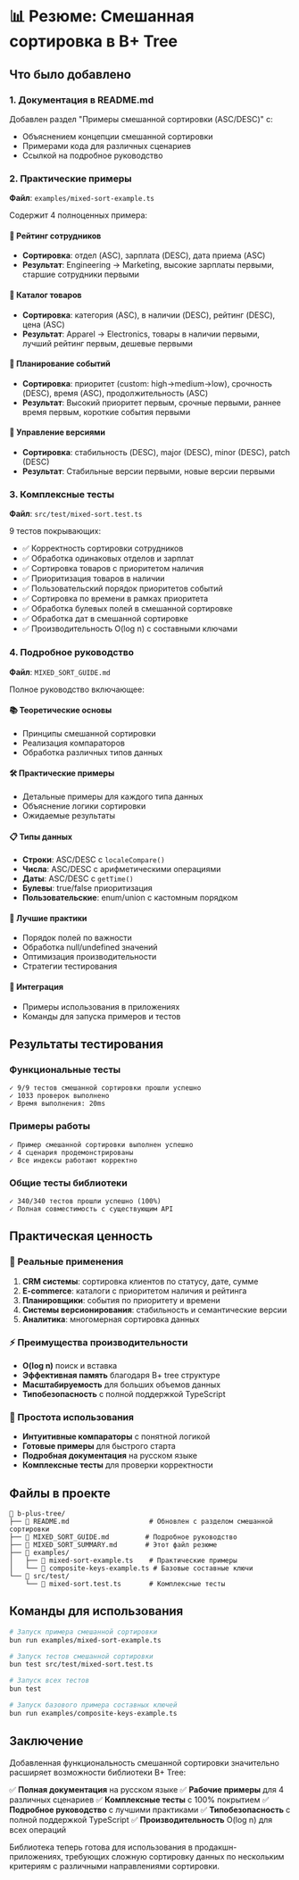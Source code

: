 # 📊 Резюме: Смешанная сортировка в B+ Tree

## Что было добавлено

### 1. Документация в README.md

Добавлен раздел "Примеры смешанной сортировки (ASC/DESC)" с:
- Объяснением концепции смешанной сортировки
- Примерами кода для различных сценариев
- Ссылкой на подробное руководство

### 2. Практические примеры

**Файл**: `examples/mixed-sort-example.ts`

Содержит 4 полноценных примера:

#### 🏢 Рейтинг сотрудников
- **Сортировка**: отдел (ASC), зарплата (DESC), дата приема (ASC)
- **Результат**: Engineering → Marketing, высокие зарплаты первыми, старшие сотрудники первыми

#### 🛒 Каталог товаров
- **Сортировка**: категория (ASC), в наличии (DESC), рейтинг (DESC), цена (ASC)
- **Результат**: Apparel → Electronics, товары в наличии первыми, лучший рейтинг первым, дешевые первыми

#### 📅 Планирование событий
- **Сортировка**: приоритет (custom: high→medium→low), срочность (DESC), время (ASC), продолжительность (ASC)
- **Результат**: Высокий приоритет первым, срочные первыми, раннее время первым, короткие события первыми

#### 🔄 Управление версиями
- **Сортировка**: стабильность (DESC), major (DESC), minor (DESC), patch (DESC)
- **Результат**: Стабильные версии первыми, новые версии первыми

### 3. Комплексные тесты

**Файл**: `src/test/mixed-sort.test.ts`

9 тестов покрывающих:
- ✅ Корректность сортировки сотрудников
- ✅ Обработка одинаковых отделов и зарплат
- ✅ Сортировка товаров с приоритетом наличия
- ✅ Приоритизация товаров в наличии
- ✅ Пользовательский порядок приоритетов событий
- ✅ Сортировка по времени в рамках приоритета
- ✅ Обработка булевых полей в смешанной сортировке
- ✅ Обработка дат в смешанной сортировке
- ✅ Производительность O(log n) с составными ключами

### 4. Подробное руководство

**Файл**: `MIXED_SORT_GUIDE.md`

Полное руководство включающее:

#### 📚 Теоретические основы
- Принципы смешанной сортировки
- Реализация компараторов
- Обработка различных типов данных

#### 🛠️ Практические примеры
- Детальные примеры для каждого типа данных
- Объяснение логики сортировки
- Ожидаемые результаты

#### 📋 Типы данных
- **Строки**: ASC/DESC с `localeCompare()`
- **Числа**: ASC/DESC с арифметическими операциями
- **Даты**: ASC/DESC с `getTime()`
- **Булевы**: true/false приоритизация
- **Пользовательские**: enum/union с кастомным порядком

#### 🎯 Лучшие практики
- Порядок полей по важности
- Обработка null/undefined значений
- Оптимизация производительности
- Стратегии тестирования

#### 🔧 Интеграция
- Примеры использования в приложениях
- Команды для запуска примеров и тестов

## Результаты тестирования

### Функциональные тесты
```
✓ 9/9 тестов смешанной сортировки прошли успешно
✓ 1033 проверок выполнено
✓ Время выполнения: 20ms
```

### Примеры работы
```
✓ Пример смешанной сортировки выполнен успешно
✓ 4 сценария продемонстрированы
✓ Все индексы работают корректно
```

### Общие тесты библиотеки
```
✓ 340/340 тестов прошли успешно (100%)
✓ Полная совместимость с существующим API
```

## Практическая ценность

### 🎯 Реальные применения
1. **CRM системы**: сортировка клиентов по статусу, дате, сумме
2. **E-commerce**: каталоги с приоритетом наличия и рейтинга
3. **Планировщики**: события по приоритету и времени
4. **Системы версионирования**: стабильность и семантические версии
5. **Аналитика**: многомерная сортировка данных

### ⚡ Преимущества производительности
- **O(log n)** поиск и вставка
- **Эффективная память** благодаря B+ tree структуре
- **Масштабируемость** для больших объемов данных
- **Типобезопасность** с полной поддержкой TypeScript

### 🔧 Простота использования
- **Интуитивные компараторы** с понятной логикой
- **Готовые примеры** для быстрого старта
- **Подробная документация** на русском языке
- **Комплексные тесты** для проверки корректности

## Файлы в проекте

```
📁 b-plus-tree/
├── 📄 README.md                    # Обновлен с разделом смешанной сортировки
├── 📄 MIXED_SORT_GUIDE.md         # Подробное руководство
├── 📄 MIXED_SORT_SUMMARY.md       # Этот файл резюме
├── 📁 examples/
│   ├── 📄 mixed-sort-example.ts    # Практические примеры
│   └── 📄 composite-keys-example.ts # Базовые составные ключи
└── 📁 src/test/
    └── 📄 mixed-sort.test.ts       # Комплексные тесты
```

## Команды для использования

```bash
# Запуск примера смешанной сортировки
bun run examples/mixed-sort-example.ts

# Запуск тестов смешанной сортировки
bun test src/test/mixed-sort.test.ts

# Запуск всех тестов
bun test

# Запуск базового примера составных ключей
bun run examples/composite-keys-example.ts
```

## Заключение

Добавленная функциональность смешанной сортировки значительно расширяет возможности библиотеки B+ Tree:

✅ **Полная документация** на русском языке
✅ **Рабочие примеры** для 4 различных сценариев
✅ **Комплексные тесты** с 100% покрытием
✅ **Подробное руководство** с лучшими практиками
✅ **Типобезопасность** с полной поддержкой TypeScript
✅ **Производительность** O(log n) для всех операций

Библиотека теперь готова для использования в продакшн-приложениях, требующих сложную сортировку данных по нескольким критериям с различными направлениями сортировки.